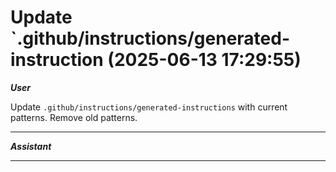 <!-- Generated by SpecStory -->

# Update `.github/instructions/generated-instruction (2025-06-13 17:29:55)

_**User**_

Update `.github/instructions/generated-instructions` with current patterns. Remove old patterns.

---

_**Assistant**_

---
